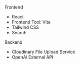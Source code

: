 Frontend
* React
* Frontend Tool: Vite
* Tailwind CSS
* Search

Backend
* Cloudinary File Upload Service
* OpenAI External API